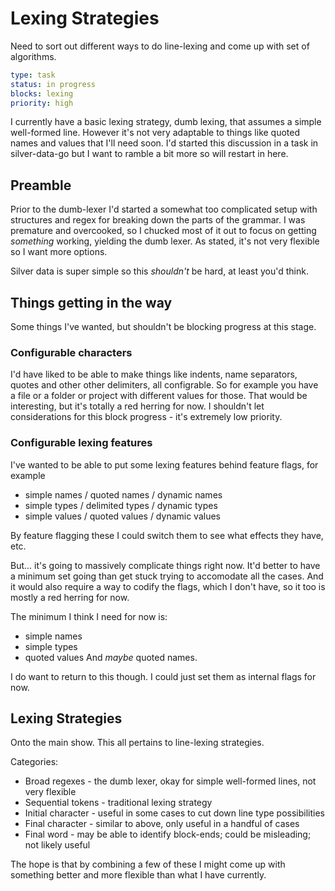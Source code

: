 Lexing Strategies
=================

Need to sort out different ways to do line-lexing and come up with set of algorithms.

```yaml
type: task
status: in progress
blocks: lexing
priority: high
```

I currently have a basic lexing strategy, dumb lexing, that assumes a simple well-formed line.
However it's not very adaptable to things like quoted names and values that I'll need soon.
I'd started this discussion in a task in silver-data-go but I want to ramble a bit more so will restart in here.

Preamble
--------

Prior to the dumb-lexer I'd started a somewhat too complicated setup with structures and regex for breaking down the parts of the grammar.
I was premature and overcooked, so I chucked most of it out to focus on getting *something* working, yielding the dumb lexer.
As stated, it's not very flexible so I want more options.

Silver data is super simple so this *shouldn't* be hard, at least you'd think.


Things getting in the way
-------------------------
Some things I've wanted, but shouldn't be blocking progress at this stage.

### Configurable characters
I'd have liked to be able to make things like indents, name separators, quotes and other other delimiters, all configrable.
So for example you have a file or a folder or project with different values for those.
That would be interesting, but it's totally a red herring for now.
I shouldn't let considerations for this block progress - it's extremely low priority.

### Configurable lexing features

I've wanted to be able to put some lexing features behind feature flags, for example

* simple names / quoted names / dynamic names
* simple types / delimited types / dynamic types
* simple values / quoted values / dynamic values

By feature flagging these I could switch them to see what effects they have, etc.

But... it's going to massively complicate things right now.
It'd better to have a minimum set going than get stuck trying to accomodate all the cases.
And it would also require a way to codify the flags, which I don't have, so it too is mostly a red herring for now.

The minimum I think I need for now is:
* simple names
* simple types
* quoted values
And *maybe* quoted names.

I do want to return to this though. I could just set them as internal flags for now.


Lexing Strategies
-----------------

Onto the main show. This all pertains to line-lexing strategies.

Categories:
* Broad regexes - the dumb lexer, okay for simple well-formed lines, not very flexible
* Sequential tokens - traditional lexing strategy
* Initial character - useful in some cases to cut down line type possibilities
* Final character - similar to above, only useful in a handful of cases
* Final word - may be able to identify block-ends; could be misleading; not likely useful

The hope is that by combining a few of these I might come up with something better and more flexible than what I have currently.



